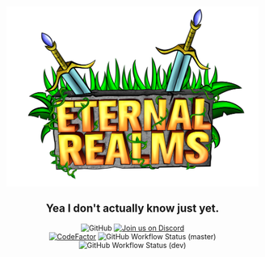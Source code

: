 <h2 align="center">
<br>
  <img src="./docs/src/images/full-er-icon.png" alt="Eternal Realms Logo" width="500">
  <br>
    <br>
  Yea I don't actually know just yet.
  <br>
</h2>

<div align="center">

![GitHub](https://img.shields.io/github/license/eternal-realms/SimpleRPG?style=flat-square)
[![Join us on Discord](https://img.shields.io/discord/1146786771879866368.svg?label=&logo=discord&logoColor=ffffff&color=7389D8&labelColor=6A7EC2&style=flat-square)](https://discord.gg/RDZWUw2eP2)
<br>
[![CodeFactor](https://img.shields.io/codefactor/grade/github/eternal-realms/SimpleRPG/master?style=flat-square)](https://www.codefactor.io/repository/github/eternal-realms/simplerpg)
![GitHub Workflow Status (master)](https://img.shields.io/github/actions/workflow/status/eternal-realms/simplerpg/build.yml?branch=master&style=flat-square)
![GitHub Workflow Status (dev)](https://img.shields.io/github/actions/workflow/status/eternal-realms/simplerpg/build.yml?branch=dev/dev&label=dev%20build&style=flat-square)
</div>
